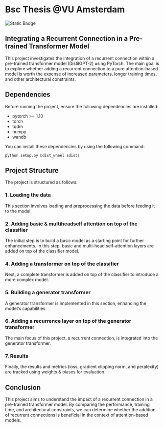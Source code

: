 # Bsc Thesis @VU Amsterdam

<!-- <img src="https://github-readme-stats.vercel.app/api/top-langs?username=filipmuntean&show_icons=true&locale=en&layout=compact&theme=chartreuse-dark" alt="ovi" /> -->
![Static Badge](https://img.shields.io/badge/PyTorch-1.1-brightgreen)

## Integrating a Recurrent Connection in a Pre-trained Transformer Model

This project investigates the integration of a recurrent connection within a pre-trained transformer model (DistilGPT-2) using PyTorch. The main goal is to explore whether adding a recurrent connection to a pure attention-based model is worth the expense of increased parameters, longer training times, and other architectural constraints.

## Dependencies

Before running the project, ensure the following dependencies are installed:

- pytorch >= 1.10
- torch
- tqdm
- numpy
- wandb

You can install these dependencies by using the following command:

```python setup.py bdist_wheel sdists ```

## Project Structure

The project is structured as follows:

### 1. Loading the data

This section involves loading and preprocessing the data before feeding it to the model.

### 2. Adding basic & multiheadself attention on top of the classifier

The initial step is to build a basic model as a starting point for further enhancements. In this step, basic and multi-head self-attention layers are added on top of the classifier model.

### 4. Adding a transformer on top of the classifier

Next, a complete transformer is added on top of the classifier to introduce a more complex model.

### 5. Building a generator transformer

A generator transformer is implemented in this section, enhancing the model's capabilities.

### 6. Adding a recurrence layer on top of the generator transformer

The main focus of this project, a recurrent connection, is integrated into the generator transformer.

### 7. Results

Finally, the results and metrics (loss, gradient clipping norm, and perplexity) are tracked using weights & biases for evaluation.

## Conclusion

This project aims to understand the impact of a recurrent connection in a pre-trained transformer model. By comparing the performance, training time, and architectural constraints, we can determine whether the addition of recurrent connections is beneficial in the context of attention-based models.


